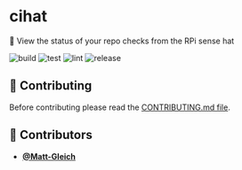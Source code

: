 <!-- DO NOT REMOVE - contributor_list:data:start:["Matt-Gleich"]:end -->

# cihat

🥧 View the status of your repo checks from the RPi sense hat

![build](https://github.com/Matt-Gleich/cihat/workflows/build/badge.svg)
![test](https://github.com/Matt-Gleich/cihat/workflows/test/badge.svg)
![lint](https://github.com/Matt-Gleich/cihat/workflows/lint/badge.svg)
![release](https://github.com/Matt-Gleich/cihat/workflows/release/badge.svg)

## 🙌 Contributing

Before contributing please read the [CONTRIBUTING.md file](https://github.com/Matt-Gleich/cihat/blob/master/CONTRIBUTING.md).

<!-- DO NOT REMOVE - contributor_list:start -->
## 👥 Contributors


- **[@Matt-Gleich](https://github.com/Matt-Gleich)**

<!-- DO NOT REMOVE - contributor_list:end -->
